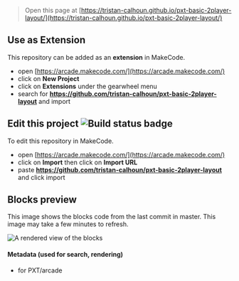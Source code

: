  


> Open this page at [https://tristan-calhoun.github.io/pxt-basic-2player-layout/](https://tristan-calhoun.github.io/pxt-basic-2player-layout/)

## Use as Extension

This repository can be added as an **extension** in MakeCode.

* open [https://arcade.makecode.com/](https://arcade.makecode.com/)
* click on **New Project**
* click on **Extensions** under the gearwheel menu
* search for **https://github.com/tristan-calhoun/pxt-basic-2player-layout** and import

## Edit this project ![Build status badge](https://github.com/tristan-calhoun/pxt-basic-2player-layout/workflows/MakeCode/badge.svg)

To edit this repository in MakeCode.

* open [https://arcade.makecode.com/](https://arcade.makecode.com/)
* click on **Import** then click on **Import URL**
* paste **https://github.com/tristan-calhoun/pxt-basic-2player-layout** and click import

## Blocks preview

This image shows the blocks code from the last commit in master.
This image may take a few minutes to refresh.

![A rendered view of the blocks](https://github.com/tristan-calhoun/pxt-basic-2player-layout/raw/master/.github/makecode/blocks.png)

#### Metadata (used for search, rendering)

* for PXT/arcade
<script src="https://makecode.com/gh-pages-embed.js"></script><script>makeCodeRender("{{ site.makecode.home_url }}", "{{ site.github.owner_name }}/{{ site.github.repository_name }}");</script>
